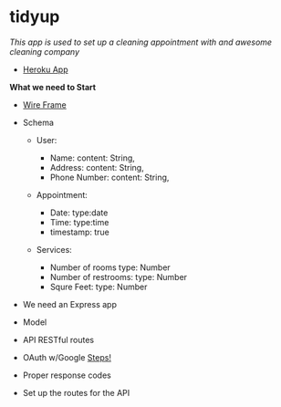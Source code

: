 # tidyup

*This app is used to set up a cleaning appointment with and awesome cleaning company*
* [Heroku App](https://thawing-taiga-67976.herokuapp.com/?code=4%2FYQEETi78Vs_jcsEjSE90hU-woDowBzd0uSOR8BeCRRKhMpQ6IPylpowyLJhm0HBOLmSt7TAJ-Ozpdgbm_GuM4KQ&scope=email+profile+https%3A%2F%2Fwww.googleapis.com%2Fauth%2Fuserinfo.email+https%3A%2F%2Fwww.googleapis.com%2Fauth%2Fuserinfo.profile#)

**What we need to Start**

* [Wire Frame](https://wireframe.cc/B25DqW)
* Schema
  * User:
    * Name: content: String,
    * Address: content: String,
    * Phone Number: content: String,
    
  * Appointment:
    * Date: type:date
    * Time: type:time
    * timestamp: true
  * Services:
    * Number of rooms type: Number
    * Number of restrooms: type: Number
    * Squre Feet: type: Number
    
* We need an Express app
* Model
* API RESTful routes
* OAuth w/Google [Steps!](https://git.generalassemb.ly/SEI-CC/SEI-CC-2/blob/master/work/w05/d3/01-04-oauth-authentication/oauth-lesson.md)
* Proper response codes
* Set up the routes for the API

